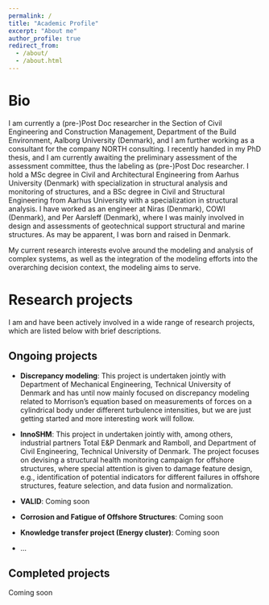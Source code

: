```yaml
---
permalink: /
title: "Academic Profile"
excerpt: "About me"
author_profile: true
redirect_from: 
  - /about/
  - /about.html
---
```


Bio
======
I am currently a (pre-)Post Doc researcher in the Section of Civil Engineering and Construction Management, Department of the Build Environment, Aalborg University (Denmark), and I am further working as a consultant for the company NORTH consulting. I recently handed in my PhD thesis, and I am currently awaiting the preliminary assessment of the assessment committee, thus the labeling as (pre-)Post Doc researcher. I hold a MSc degree in Civil and Architectural Engineering from Aarhus University (Denmark) with specialization in structural analysis and monitoring of structures, and a BSc degree in Civil and Structural Engineering from Aarhus University with a specialization in structural analysis. I have worked as an engineer at Niras (Denmark), COWI (Denmark), and Per Aarsleff (Denmark), where I was mainly involved in design and assessments of geotechnical support structural and marine structures. As may be apparent, I was born and raised in Denmark.

My current research interests evolve around the modeling and analysis of complex systems, as well as the integration of the modeling efforts into the overarching decision context, the modeling aims to serve.   

Research projects
======

I am and have been actively involved in a wide range of research projects, which are listed below with brief descriptions.

Ongoing projects 
---
* **Discrepancy modeling**: 
This project is undertaken jointly with Department of Mechanical Engineering, Technical University of Denmark and has until now mainly focused on discrepancy modeling related to Morrison’s equation based on measurements of forces on a cylindrical body under different turbulence intensities, but we are just getting started and more interesting work will follow.

* **InnoSHM**: 
This project in undertaken jointly with, among others, industrial partners Total E&P Denmark and Ramboll, and Department of Civil Engineering, Technical University of Denmark. The project focuses on devising a structural health monitoring campaign for offshore structures, where special attention is given to damage feature design, e.g., identification of potential indicators for different failures in offshore structures, feature selection, and data fusion and normalization.

* **VALID**: 
Coming soon
* **Corrosion and Fatigue of Offshore Structures**: 
Coming soon

* **Knowledge transfer project (Energy cluster)**: 
Coming soon

* ...

Completed projects
---
Coming soon



